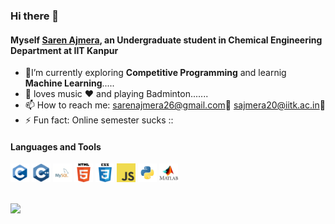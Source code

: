 ### Hi there 👋


#### Myself [Saren Ajmera](https://www.linkedin.com/in/saren-ajmera-833b60207), an Undergraduate student in Chemical Engineering Department at IIT Kanpur

- 🌱I’m currently exploring **Competitive Programming** and learnig **Machine Learning**.....
- 💜 loves music ❤ and playing Badminton.......
- 📫 How to reach me: sarenajmera26@gmail.com:email: sajmera20@iitk.ac.in:e-mail:
- ⚡ Fun fact: Online semester sucks ::
#### Languages and Tools
<code><img height="30" src = "https://raw.githubusercontent.com/github/explore/80688e429a7d4ef2fca1e82350fe8e3517d3494d/topics/c/c.png"></code>
<code><img height="30" src = "https://raw.githubusercontent.com/github/explore/80688e429a7d4ef2fca1e82350fe8e3517d3494d/topics/cpp/cpp.png"></code>
<code><img height="30" src = "https://raw.githubusercontent.com/github/explore/80688e429a7d4ef2fca1e82350fe8e3517d3494d/topics/mysql/mysql.png"></code>
<code><img height="30" src = "https://raw.githubusercontent.com/github/explore/80688e429a7d4ef2fca1e82350fe8e3517d3494d/topics/html/html.png"></code>
<code><img height="30" src = "https://raw.githubusercontent.com/github/explore/80688e429a7d4ef2fca1e82350fe8e3517d3494d/topics/css/css.png"></code>
<code><img height="30" src = "https://raw.githubusercontent.com/github/explore/80688e429a7d4ef2fca1e82350fe8e3517d3494d/topics/javascript/javascript.png"></code>
<code><img height="30" src = "https://raw.githubusercontent.com/github/explore/80688e429a7d4ef2fca1e82350fe8e3517d3494d/topics/python/python.png"></code>
<code><img height="30" src = "https://raw.githubusercontent.com/github/explore/80688e429a7d4ef2fca1e82350fe8e3517d3494d/topics/matlab/matlab.png"></code>
<br>
<br>
<!-- [![Top Langs](https://github-readme-stats.vercel.app/api/top-langs/?username=SarenAjmera&theme=radical)](https://github.com/anuraghazra/github-readme-stats.vercel.api/top-langs?username=SarenAjmera) -->
<!--  <br> -->
<!--  <br> -->
<!-- <img src = "https://res.cloudinary.com/practicaldev/image/fetch/s--cm4PWdMq--/c_limit,f_auto,fl_progressive,q_80,w_375/https://dev-to-uploads.s3.amazonaws.com/uploads/badge/badge_image/131/hacktoberfest-2021-badge.png" width=40 height=40> -->
 
![](https://komarev.com/ghpvc/?username=SarenAjmera&style=round)
